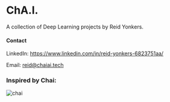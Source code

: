 # ChA.I.
A collection of Deep Learning projects by Reid Yonkers.

#### Contact

LinkedIn: https://www.linkedin.com/in/reid-yonkers-6823751aa/

Email: reid@chaiai.tech

### Inspired by Chai:
![chai](https://user-images.githubusercontent.com/81446209/115126758-972f2d80-9f9f-11eb-8512-c9d9bd78f9c2.jpg)
